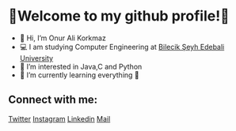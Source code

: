 # 👋Welcome to my github profile!👋

- 👋 Hi, I’m Onur Ali Korkmaz
- 💻 I am studying Computer Engineering at [Bilecik Şeyh Edebali University](https://bilecik.edu.tr) 
- 👀 I’m interested in Java,C and Python
- 🌱  I’m currently learning everything 🤣

## Connect with me:

[Twitter](https://twitter.com/oalikorkmaz) [Instagram](https://www.instagram.com/oalikorkmaz/) [Linkedin](https://www.linkedin.com/in/oalikorkmaz/) [Mail](mailto:onurkoorkmaz@gmail.com)
